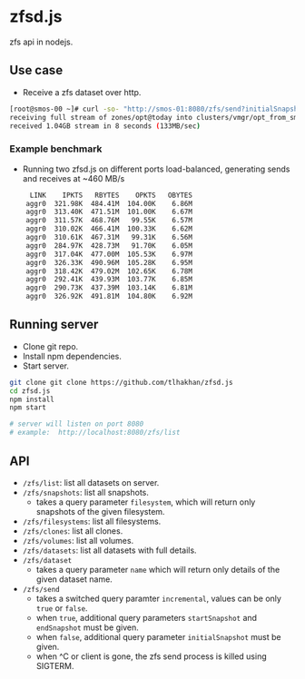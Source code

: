 # zfsd.js
zfs api in nodejs.

## Use case
- Receive a zfs dataset over http.

```bash
[root@smos-00 ~]# curl -so- "http://smos-01:8080/zfs/send?initialSnapshot=zones/opt@today&incremental=false" | zfs recv -vF clusters/vmgr/opt_from_smos-01
receiving full stream of zones/opt@today into clusters/vmgr/opt_from_smos-01@today
received 1.04GB stream in 8 seconds (133MB/sec)
```

### Example benchmark
- Running two zfsd.js on different ports load-balanced, generating sends and receives at ~460 MB/s

```bash
     LINK    IPKTS   RBYTES    OPKTS   OBYTES  
    aggr0  321.98K  484.41M  104.00K    6.86M  
    aggr0  313.40K  471.51M  101.00K    6.67M  
    aggr0  311.57K  468.76M   99.55K    6.57M  
    aggr0  310.02K  466.41M  100.33K    6.62M  
    aggr0  310.61K  467.31M   99.31K    6.56M  
    aggr0  284.97K  428.73M   91.70K    6.05M  
    aggr0  317.04K  477.00M  105.53K    6.97M  
    aggr0  326.33K  490.96M  105.28K    6.95M  
    aggr0  318.42K  479.02M  102.65K    6.78M  
    aggr0  292.41K  439.93M  103.77K    6.85M  
    aggr0  290.73K  437.39M  103.14K    6.81M  
    aggr0  326.92K  491.81M  104.80K    6.92M  
```

## Running server
- Clone git repo.
- Install npm dependencies.
- Start server.

```bash
git clone git clone https://github.com/tlhakhan/zfsd.js
cd zfsd.js
npm install
npm start

# server will listen on port 8080
# example:  http://localhost:8080/zfs/list
```

## API
- `/zfs/list`: list all datasets on server.
- `/zfs/snapshots`: list all snapshots.
  - takes a query parameter `filesystem`, which will return only snapshots of the given filesystem.
- `/zfs/filesystems`: list all filesystems.
- `/zfs/clones`: list all clones.
- `/zfs/volumes`: list all volumes.
- `/zfs/datasets`: list all datasets with full details.
- `/zfs/dataset`
  - takes a query parameter `name` which will return only details of the given dataset name.
- `/zfs/send`
  - takes a switched query paramter `incremental`, values can be only `true` or `false`.
  - when `true`, additional query parameters `startSnapshot` and `endSnapshot` must be given.
  - when `false`, additional query parameter `initialSnapshot` must be given.
  - when ^C or client is gone, the zfs send process is killed using SIGTERM.
